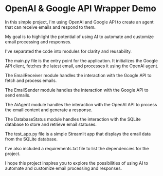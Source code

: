 # OpenAI & Google API Wrapper Demo

In this simple project, I'm using OpenAI and Google API to create an agent that can receive emails and respond to them.

My goal is to highlight the potential of using AI to automate and customize email processing and responses.

I've separated the code into modules for clarity and reusability.

The main.py file is the entry point for the application. It initializes the Google API client, fetches the latest email, and processes it using the OpenAI agent.

The EmailReceiver module handles the interaction with the Google API to fetch and process emails.

The EmailSender module handles the interaction with the Google API to send emails.

The AiAgent module handles the interaction with the OpenAI API to process the email content and generate a response.

The DatabaseStatus module handles the interaction with the SQLite database to store and retrieve email statuses.

The test_app.py file is a simple Streamlit app that displays the email data from the SQLite database.

I've also included a requirements.txt file to list the dependencies for the project.

I hope this project inspires you to explore the possibilities of using AI to automate and customize email processing and responses.



